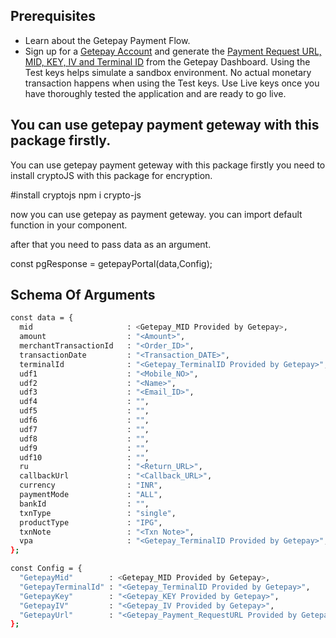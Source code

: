 ## Prerequisites
 - Learn about the Getepay Payment Flow.
 - Sign up for a <a href="#">Getepay Account</a> and generate the <a href="#" target="_blank">Payment Request URL, MID, KEY, IV and Terminal ID</a> from the Getepay Dashboard. Using the Test keys helps simulate a sandbox environment. No actual monetary transaction happens when using the Test keys. Use Live keys once you have thoroughly tested the application and are ready to go live.

## You can use getepay payment geteway with this package firstly.

You can use getepay payment geteway with this package firstly you need to install cryptoJS with this package for encryption.

#install cryptojs
npm i crypto-js

now you can use getepay as payment geteway. you can import default function in your component.

after that you need to pass data as an argument.

const pgResponse = getepayPortal(data,Config);

## Schema Of Arguments

```sh
const data = {
  mid                     : <Getepay_MID Provided by Getepay>,
  amount                  : "<Amount>",
  merchantTransactionId   : "<Order_ID>",
  transactionDate         : "<Transaction_DATE>",
  terminalId              : "<Getepay_TerminalID Provided by Getepay>",
  udf1                    : "<Mobile_NO>",
  udf2                    : "<Name>",
  udf3                    : "<Email_ID>",
  udf4                    : "",
  udf5                    : "",
  udf6                    : "",
  udf7                    : "",
  udf8                    : "",
  udf9                    : "",
  udf10                   : "",
  ru                      : "<Return_URL>",
  callbackUrl             : "<Callback_URL>",
  currency                : "INR",
  paymentMode             : "ALL",
  bankId                  : "",
  txnType                 : "single",
  productType             : "IPG",
  txnNote                 : "<Txn Note>",
  vpa                     : "<Getepay_TerminalID Provided by Getepay>",
};

const Config = {
  "GetepayMid"        : <Getepay_MID Provided by Getepay>,
  "GetepayTerminalId" : "<Getepay_TerminalID Provided by Getepay>",
  "GetepayKey"        : "<Getepay_KEY Provided by Getepay>",
  "GetepayIV"         : "<Getepay_IV Provided by Getepay>",
  "GetepayUrl"        : "<Getepay_Payment_RequestURL Provided by Getepay>",
};
```